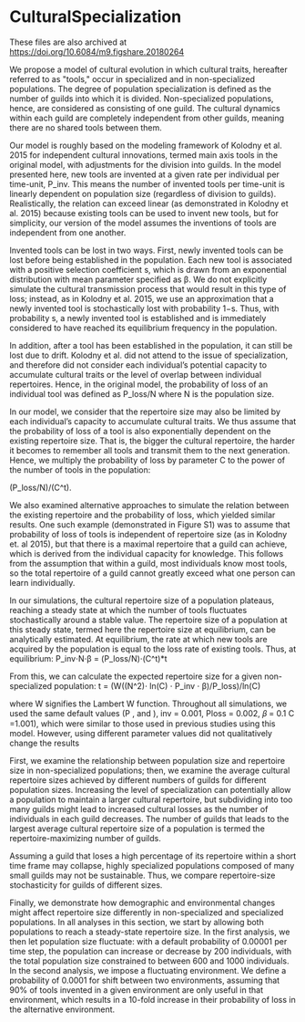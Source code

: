 # CulturalSpecialization

These files are also archived at https://doi.org/10.6084/m9.figshare.20180264

We propose a model of cultural evolution in which cultural traits, hereafter referred to as "tools," occur in specialized and in non-specialized populations. The degree of population specialization is defined as the number of guilds into which it is divided. Non-specialized populations, hence, are considered as consisting of one guild. The cultural dynamics within each guild are completely independent from other guilds, meaning there are no shared tools between them.

Our model is roughly based on the modeling framework of Kolodny et al. 2015 for independent cultural innovations, termed main axis tools in the original model, with adjustments for the division into guilds. In the model presented here, new tools are invented at a given rate per individual per time-unit, P_inv. This means the number of invented tools per time-unit is linearly dependent on population size (regardless of division to guilds). Realistically, the relation can exceed linear (as demonstrated in Kolodny et al. 2015) because existing tools can be used to invent new tools, but for simplicity, our version of the model assumes the inventions of tools are independent from one another.

Invented tools can be lost in two ways. First, newly invented tools can be lost before being established in the population. Each new tool is associated with a positive selection coefficient s, which is drawn from an exponential distribution with mean parameter specified as β. We do not explicitly simulate the cultural transmission process that would result in this type of loss; instead, as in Kolodny et al. 2015, we use an approximation that a newly invented tool is stochastically lost with probability 1−s. Thus, with probability s, a newly invented tool is established and is immediately considered to have reached its equilibrium frequency in the population.

In addition, after a tool has been established in the population, it can still be lost due to drift. Kolodny et al. did not attend to the issue of specialization, and therefore did not consider each individual’s potential capacity to accumulate cultural traits or the level of overlap between individual repertoires. Hence, in the original model, the probability of loss of an individual tool was defined as P_loss/N where N is the population size.

In our model, we consider that the repertoire size may also be limited by each individual’s capacity to accumulate cultural traits. We thus assume that the probability of loss of a tool is also exponentially dependent on the existing repertoire size. That is, the bigger the cultural repertoire, the harder it becomes to remember all tools and transmit them to the next generation. Hence, we multiply the probability of loss by parameter C to the power of the number of tools in the population:

(P_loss/N)/(C^t).

We also examined alternative approaches to simulate the relation between the existing repertoire and the probability of loss, which yielded similar results. One such example (demonstrated in Figure S1) was to assume that probability of loss of tools is independent of repertoire size (as in Kolodny et. al 2015), but that there is a maximal repertoire that a guild can achieve, which is derived from the individual capacity for knowledge. This follows from the assumption that within a guild, most individuals know most tools, so the total repertoire of a guild cannot greatly exceed what one person can learn individually.

In our simulations, the cultural repertoire size of a population plateaus, reaching a steady state at which the number of tools fluctuates stochastically around a stable value. The repertoire size of a population at this steady state, termed here the repertoire size at equilibrium, can be analytically estimated. At equilibrium, the rate at which new tools are acquired by the population is equal to the loss rate of existing tools. Thus, at equilibrium:
P_inv⋅N⋅β = (P_loss/N)⋅(C^t)*t

From this, we can calculate the expected repertoire size for a given non-specialized population:
 t = (W((N^2)⋅ ln(C) ⋅ P_inv ⋅ β)/P_loss)/ln(C)

where W signifies the Lambert W function. Throughout all simulations, we used the same default values (P , and ), inv = 0.001, Ploss = 0.002, 𝛽 = 0.1 C =1.001), which were similar to those used in previous studies using this model. However, using different parameter values did not qualitatively change the results

First, we examine the relationship between population size and repertoire size in non-specialized populations; then, we examine the average cultural repertoire sizes achieved by different numbers of guilds for different population sizes. Increasing the level of specialization can potentially allow a population to maintain a larger cultural repertoire, but subdividing into too many guilds might lead to increased cultural losses as the number of individuals in each guild decreases. The number of guilds that leads to the largest average cultural repertoire size of a population is termed the repertoire-maximizing number of guilds.

Assuming a guild that loses a high percentage of its repertoire within a short time frame may collapse, highly specialized populations composed of many small guilds may not be sustainable. Thus, we compare repertoire-size stochasticity for guilds of different sizes.

Finally, we demonstrate how demographic and environmental changes might affect repertoire size differently in non-specialized and specialized populations. In all analyses in this section, we start by allowing both populations to reach a steady-state repertoire size. In the first analysis, we then let population size fluctuate: with a default probability of 0.00001 per time step, the population can increase or decrease by 200 individuals, with the total population size constrained to between 600 and 1000 individuals. In the second analysis, we impose a fluctuating environment. We define a probability of 0.0001 for shift between two environments, assuming that 90% of tools invented in a given environment are only useful in that environment, which results in a 10-fold increase in their probability of loss in the alternative environment.
